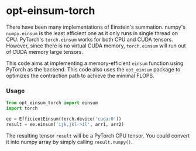 # opt-einsum-torch

There have been many implementations of Einstein's summation. numpy's 
`numpy.einsum` is the least efficient one as it only runs in single thread on 
CPU. PyTorch's `torch.einsum` works for both CPU and CUDA tensors. However,
since there is no virtual CUDA memory, `torch.einsum` will run out of CUDA 
memory large tensors. 

This code aims at implementing a memory-efficient `einsum` function using
PyTorch as the backend. This code also uses the `opt_einsum` package to 
optimizes the contraction path to achieve the minimal FLOPS.

### Usage

```python
from opt_einsum_torch import einsum
import torch

ee = EfficientEinsum(torch.device('cuda:0'))
result = ee.einsum('ijk,jkl->il', arr1, arr2)

```

The resulting tensor `result` will be a PyTorch CPU tensor. You could convert
it into numpy array by simply calling `result.numpy()`.
